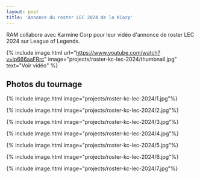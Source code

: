 ```yaml
---
layout: post
title: 'Annonce du roster LEC 2024 de la KCorp'
---
```

RAM collabore avec Karmine Corp pour leur vidéo d'annonce de roster LEC 2024 sur League of Legends. 

{% include image.html url="https://www.youtube.com/watch?v=ip666aaFRrc" image="projects/roster-kc-lec-2024/thumbnail.jpg" text="Voir vidéo" %}

## Photos du tournage

{% include image.html image="projects/roster-kc-lec-2024/1.jpg"%}

{% include image.html image="projects/roster-kc-lec-2024/2.jpg"%}

{% include image.html image="projects/roster-kc-lec-2024/3.jpg"%}

{% include image.html image="projects/roster-kc-lec-2024/4.jpg"%}

{% include image.html image="projects/roster-kc-lec-2024/5.jpg"%}

{% include image.html image="projects/roster-kc-lec-2024/6.jpg"%}

{% include image.html image="projects/roster-kc-lec-2024/7.jpg"%}